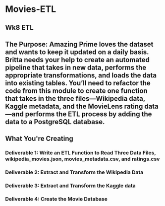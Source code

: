 # Movies-ETL
## Wk8 ETL
## The Purpose: Amazing Prime loves the dataset and wants to keep it updated on a daily basis. Britta needs your help to create an automated pipeline that takes in new data, performs the appropriate transformations, and loads the data into existing tables. You’ll need to refactor the code from this module to create one function that takes in the three files—Wikipedia data, Kaggle metadata, and the MovieLens rating data—and performs the ETL process by adding the data to a PostgreSQL database.

## What You're Creating
### Deliverable 1: Write an ETL Function to Read Three Data Files, wikipedia_movies.json, movies_metadata.csv, and ratings.csv
### Deliverable 2: Extract and Transform the Wikipedia Data
### Deliverable 3: Extract and Transform the Kaggle data
### Deliverable 4: Create the Movie Database
